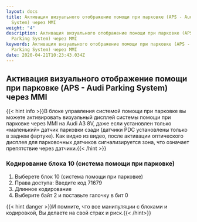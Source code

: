 ```yaml
---
layout: docs
title: Активация визуального отображение помощи при парковке (APS - Audi Parking
  System) через MMI
weight: "4"
description: Активация визуального отображение помощи при парковке (APS - Audi
  Parking System) через MMI
keywords: Активация визуального отображение помощи при парковке (APS - Audi
  Parking System) через MMI
date: 2020-04-21T10:23:43.034Z
---
```

## Активация визуального отображение помощи при парковке (APS - Audi Parking System) через MMI

{{< hint info >}}В блоке управления системой помощи при парковке вы можете активировать визуальный дисплей системы помощи при парковке через MMI на Audi A3 8V, даже если установлен только «маленький» датчик парковки сзади (датчики PDC установлены только в заднем фартуке). Как видно из видео, после активации оптического дисплея для парковочных датчиков сигнализируется зона, что означает препятствие через датчики.{{< /hint >}}


### **Кодирование блока 10 (система помощи при парковке)**

1. Выберете блок 10 (система помощи при парковке)
2. Права доступа: Введите код 71679
3. Длинное кодирование
4. Выберите байт 2 и поставьте галочку в бит 0


{{< hint danger >}}И помните, что все манипуляции с блоками и кодировкой, Вы делаете на свой страх и риск.{{< /hint>}}